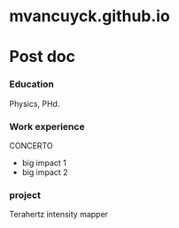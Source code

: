 # mvancuyck.github.io
# Post doc

### Education 
Physics, PHd. 

### Work experience
CONCERTO 
- big impact 1
- big impact 2

### project
Terahertz intensity mapper

